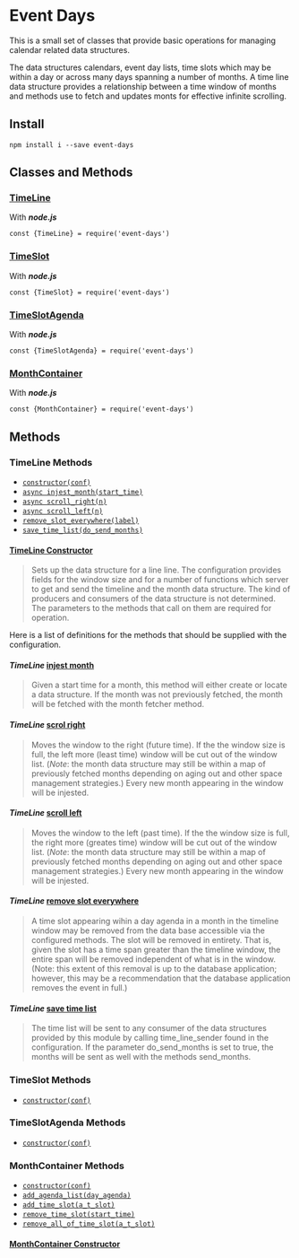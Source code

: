 # Event Days

This is a small set of classes that provide basic operations for managing calendar related data structures.


The data structures calendars, event day lists, time slots which may be within a day or across many days spanning a number of months. A time line data structure provides a relationship between a time window of months and methods use to fetch and updates monts for effective infinite scrolling.

## Install 

```
npm install i --save event-days
```

## Classes and Methods

### [TimeLine](#timeline-methods)

With ***node.js***
```
const {TimeLine} = require('event-days')
```


### [TimeSlot](#timeslot-methods)

With ***node.js***
```
const {TimeSlot} = require('event-days')
```


### [TimeSlotAgenda](#timeslotagenda-methods)

With ***node.js***
```
const {TimeSlotAgenda} = require('event-days')
```


### [MonthContainer](#monthcontainer-methods)

With ***node.js***
```
const {MonthContainer} = require('event-days')
```



## Methods

### TimeLine Methods

* [`constructor(conf)`](#timeline-constructor)
* [`async injest_month(start_time)`](#timeline-injest-month)
* [`async scroll_right(n)`](#timeline-scroll-right)
* [`async scroll_left(n)`](#timeline-scroll-left)
* [`remove_slot_everywhere(label)`](#timeline-remove-slot-everywhere)
* [`save_time_list(do_send_months)`](#timeline-save-time-list)


#### <u>TimeLine Constructor</u>

> Sets up the data structure for a line line. The configuration provides fields for the window size and for a number of functions which server to get and send the timeline and the month data structure. The kind of producers and consumers of the data structure is not determined. The parameters to the methods that call on them are required for operation. 
> 

Here is a list of definitions for the methods that should be supplied with the configuration.

#### *TimeLine* <u>injest month</u>

> Given a start time for a month, this method will either create or locate a data structure. If the month was not previously fetched, the month will be fetched with the month fetcher method.

#### *TimeLine* <u>scrol right</u>

> Moves the window to the right (future time). If the the window size is full, the left more (least time) window will be cut out of the window list. (*Note*: the month data structure may still be within a map of previously fetched months depending on aging out and other space management strategies.) Every new month appearing in the window will be injested.

#### *TimeLine* <u>scroll left</u>

> Moves the window to the left (past time). If the the window size is full, the right more (greates time) window will be cut out of the window list. (*Note*: the month data structure may still be within a map of previously fetched months depending on aging out and other space management strategies.) Every new month appearing in the window will be injested.


#### *TimeLine* <u>remove slot everywhere</u>

> A time slot appearing wihin a day agenda in a month in the timeline window may be removed from the data base accessible via the configured methods. The slot will be removed in entirety. That is, given the slot has a time span greater than the timeline window, the entire span will be removed independent of what is in the window. (Note: this extent of this removal is up to the database application; however, this may be a recommendation that the database application removes the event in full.)

#### *TimeLine* <u>save time list </u>

> The time list will be sent to any consumer of the data structures provided by this module by calling time\_line\_sender found in the configuration. If the parameter do\_send\_months is set to true, the months will be sent as well with the methods send\_months.


### TimeSlot Methods

* [`constructor(conf)`](#monthcontainer-constructor)


### TimeSlotAgenda Methods

* [`constructor(conf)`](#monthcontainer-constructor)


### MonthContainer Methods

* [`constructor(conf)`](#monthcontainer-constructor)
* [`add_agenda_list(day_agenda)`](#monthcontainer-constructor)
* [`add_time_slot(a_t_slot)`](#monthcontainer-constructor)
* [`remove_time_slot(start_time)`](#monthcontainer-constructor)
* [`remove_all_of_time_slot(a_t_slot)`](#monthcontainer-constructor)

#### <u> MonthContainer Constructor</u>

